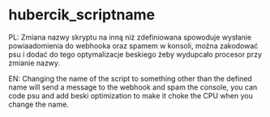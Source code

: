 # hubercik_scriptname

PL: Zmiana nazwy skryptu na inną niż zdefiniowana spowoduje wysłanie powiaadomienia do webhooka oraz spamem w konsoli, można zakodować psu i dodać do tego optymalizacje beskiego żeby wydupcało procesor przy zmianie nazwy.

EN: Changing the name of the script to something other than the defined name will send a message to the webhook and spam the console, you can code psu and add beski optimization to make it choke the CPU when you change the name.
